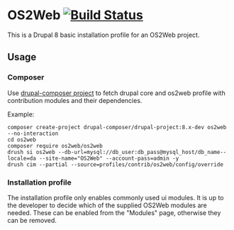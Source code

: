# OS2Web [![Build Status](https://travis-ci.org/bellcom/os2web.svg?branch=8.x)](https://travis-ci.org/bellcom/os2web)

This is a Drupal 8 basic installation profile for an OS2Web project.

## Usage

### Composer

Use [drupal-composer project](https://github.com/drupal-composer/drupal-project) to fetch drupal core and os2web profile with contribution modules and their dependencies.

Example:
```
composer create-project drupal-composer/drupal-project:8.x-dev os2web --no-interaction
cd os2web
composer require os2web/os2web
drush si os2web --db-url=mysql://db_user:db_pass@mysql_host/db_name--locale=da --site-name="OS2Web" --account-pass=admin -y
drush cim --partial --source=profiles/contrib/os2web/config/override
```

### Installation profile

The installation profile only enables commonly used ui modules. It is up to the developer to decide which of the supplied OS2Web modules are needed. These can be enabled from the "Modules" page, otherwise they can be removed.
